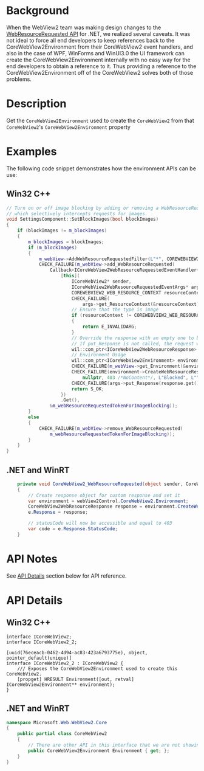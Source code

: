 # Background
When the WebView2 team was making design changes to the [WebResourceRequested API](https://github.com/MicrosoftEdge/WebView2Feedback/wiki/WebResourceRequested-API-Review-Spec) for .NET, we realized several caveats. It was not ideal to force all end developers to keep references back to the CoreWebView2Environment from their CoreWebView2 event handlers, and also in the case of WPF, WinForms and WinUI3.0 the UI framework can create the CoreWebView2Environment internally with no easy way for the end developers to obtain a reference to it. Thus providing a reference to the CoreWebView2Environment off of the CoreWebView2 solves both of those problems.

# Description
Get the `CoreWebView2Environment` used to create the `CoreWebView2` from that `CoreWebView2`'s `CoreWebView2Environment` property


# Examples

The following code snippet demonstrates how the environment APIs can be use:

## Win32 C++

```cpp
// Turn on or off image blocking by adding or removing a WebResourceRequested handler
// which selectively intercepts requests for images.
void SettingsComponent::SetBlockImages(bool blockImages)
{
    if (blockImages != m_blockImages)
    {
        m_blockImages = blockImages;
        if (m_blockImages)
        {
            m_webView->AddWebResourceRequestedFilter(L"*", COREWEBVIEW2_WEB_RESOURCE_CONTEXT_IMAGE);
            CHECK_FAILURE(m_webView->add_WebResourceRequested(
                Callback<ICoreWebView2WebResourceRequestedEventHandler>(
                    [this](
                        ICoreWebView2* sender,
                        ICoreWebView2WebResourceRequestedEventArgs* args) {
                        COREWEBVIEW2_WEB_RESOURCE_CONTEXT resourceContext;
                        CHECK_FAILURE(
                            args->get_ResourceContext(&resourceContext));
                        // Ensure that the type is image
                        if (resourceContext != COREWEBVIEW2_WEB_RESOURCE_CONTEXT_IMAGE)
                        {
                            return E_INVALIDARG;
                        }
                        // Override the response with an empty one to block the image.
                        // If put_Response is not called, the request will continue as normal.
                        wil::com_ptr<ICoreWebView2WebResourceResponse> response;
                        // Environment Usage
                        wil::com_ptr<ICoreWebView2Environment> environment;
                        CHECK_FAILURE(m_webView->get_Environment(&environment));
                        CHECK_FAILURE(environment->CreateWebResourceResponse(
                            nullptr, 403 /*NoContent*/, L"Blocked", L"", &response));
                        CHECK_FAILURE(args->put_Response(response.get()));
                        return S_OK;
                    })
                    .Get(),
                &m_webResourceRequestedTokenForImageBlocking));
        }
        else
        {
            CHECK_FAILURE(m_webView->remove_WebResourceRequested(
                m_webResourceRequestedTokenForImageBlocking));
        }
    }
}
```

## .NET and WinRT

```c#
    private void CoreWebView2_WebResourceRequested(object sender, CoreWebView2WebResourceRequestedEventArgs e)
    {
        // Create response object for custom response and set it
        var environment = webView2Control.CoreWebView2.Environment;
        CoreWebView2WebResourceResponse response = environment.CreateWebResourceResponse(null, 403, "Blocked", "");
        e.Response = response;

        // statusCode will now be accessible and equal to 403
        var code = e.Response.StatusCode;
    }
```

# API Notes

See [API Details](#api-details) section below for API reference.

# API Details

## Win32 C++

```IDL
interface ICoreWebView2;
interface ICoreWebView2_2;

[uuid(76eceacb-0462-4d94-ac83-423a6793775e), object, pointer_default(unique)]
interface ICoreWebView2_2 : ICoreWebView2 {
    /// Exposes the CoreWebView2Environment used to create this CoreWebView2.
    [propget] HRESULT Environment([out, retval] ICoreWebView2Environment** environment);
}
```

## .NET and WinRT

```c#
namespace Microsoft.Web.WebView2.Core
{
    public partial class CoreWebView2
    {
        // There are other API in this interface that we are not showing 
        public CoreWebView2Environment Environment { get; };
    }
}
```
